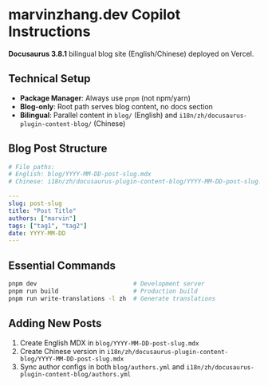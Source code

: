# marvinzhang.dev Copilot Instructions

**Docusaurus 3.8.1** bilingual blog site (English/Chinese) deployed on Vercel.

## Technical Setup

- **Package Manager**: Always use `pnpm` (not npm/yarn)
- **Blog-only**: Root path serves blog content, no docs section
- **Bilingual**: Parallel content in `blog/` (English) and `i18n/zh/docusaurus-plugin-content-blog/` (Chinese)

## Blog Post Structure

```yaml
# File paths:
# English: blog/YYYY-MM-DD-post-slug.mdx
# Chinese: i18n/zh/docusaurus-plugin-content-blog/YYYY-MM-DD-post-slug.mdx

---
slug: post-slug
title: "Post Title"
authors: ["marvin"]
tags: ["tag1", "tag2"]
date: YYYY-MM-DD
---
```

## Essential Commands

```bash
pnpm dev                           # Development server
pnpm run build                     # Production build
pnpm run write-translations -l zh  # Generate translations
```

## Adding New Posts

1. Create English MDX in `blog/YYYY-MM-DD-post-slug.mdx`
2. Create Chinese version in `i18n/zh/docusaurus-plugin-content-blog/YYYY-MM-DD-post-slug.mdx`
3. Sync author configs in both `blog/authors.yml` and `i18n/zh/docusaurus-plugin-content-blog/authors.yml`